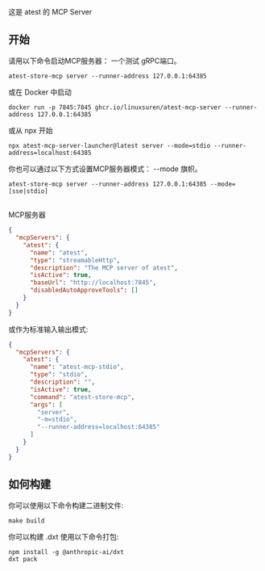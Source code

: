 这是 atest 的 MCP Server

## 开始
请用以下命令启动MCP服务器： 一个测试 gRPC端口。

```
atest-store-mcp server --runner-address 127.0.0.1:64385
```

或在 Docker 中启动

```
docker run -p 7845:7845 ghcr.io/linuxsuren/atest-mcp-server --runner-address 127.0.0.1:64385
```

或从 npx 开始

```
npx atest-mcp-server-launcher@latest server --mode=stdio --runner-address=localhost:64385
```

你也可以通过以下方式设置MCP服务器模式： --mode 旗帜。

```
atest-store-mcp server --runner-address 127.0.0.1:64385 --mode=[sse|stdio]
```

##

MCP服务器

```json
{
  "mcpServers": {
    "atest": {
      "name": "atest",
      "type": "streamableHttp",
      "description": "The MCP server of atest",
      "isActive": true,
      "baseUrl": "http://localhost:7845",
      "disabledAutoApproveTools": []
    }
  }
}
```

或作为标准输入输出模式:

```json
{
  "mcpServers": {
    "atest": {
      "name": "atest-mcp-stdio",
      "type": "stdio",
      "description": "",
      "isActive": true,
      "command": "atest-store-mcp",
      "args": [
        "server",
        "-m=stdio",
        "--runner-address=localhost:64385"
      ]
    }
  }
}
```

## 如何构建
你可以使用以下命令构建二进制文件:

```
make build
```

你可以构建 .dxt 使用以下命令打包:

```shell
npm install -g @anthropic-ai/dxt
dxt pack
```
